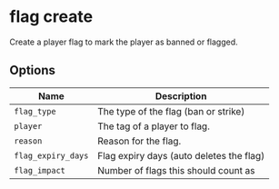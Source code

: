 # flag create

Create a player flag to mark the player as banned or flagged.

## Options

| Name               | Description                              |
| ------------------ | ---------------------------------------- |
| `flag_type`        | The type of the flag (ban or strike)     |
| `player`           | The tag of a player to flag.             |
| `reason`           | Reason for the flag.                     |
| `flag_expiry_days` | Flag expiry days (auto deletes the flag) |
| `flag_impact`      | Number of flags this should count as     |
